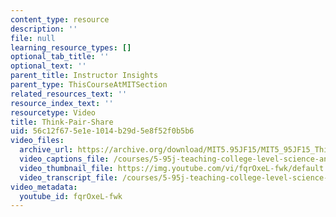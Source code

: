 ```yaml
---
content_type: resource
description: ''
file: null
learning_resource_types: []
optional_tab_title: ''
optional_text: ''
parent_title: Instructor Insights
parent_type: ThisCourseAtMITSection
related_resources_text: ''
resource_index_text: ''
resourcetype: Video
title: Think-Pair-Share
uid: 56c12f67-5e1e-1014-b29d-5e8f52f0b5b6
video_files:
  archive_url: https://archive.org/download/MIT5.95JF15/MIT5_95JF15_ThinkPairShare_300k.mp4
  video_captions_file: /courses/5-95j-teaching-college-level-science-and-engineering-fall-2015/8aa8790546345a1d85b0f0e9a258d6d5_fqrOxeL-fwk.vtt
  video_thumbnail_file: https://img.youtube.com/vi/fqrOxeL-fwk/default.jpg
  video_transcript_file: /courses/5-95j-teaching-college-level-science-and-engineering-fall-2015/3c580a8105624001904601475236f570_fqrOxeL-fwk.pdf
video_metadata:
  youtube_id: fqrOxeL-fwk
---
```


